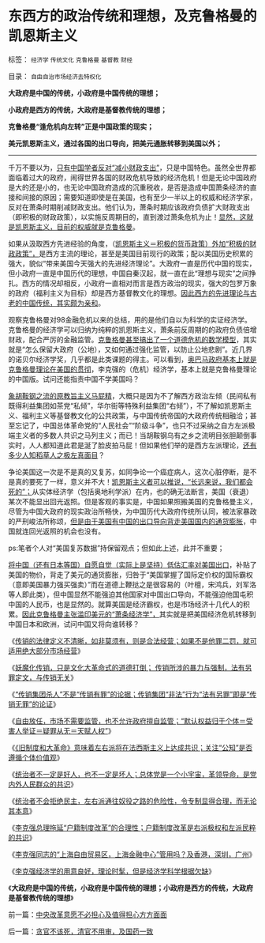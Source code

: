 # 东西方的政治传统和理想，及克鲁格曼的凯恩斯主义

标签： `经济学` `传统文化` `克鲁格曼` `基督教` `财经` 

目录： `自由自治市场经济去特权化`

**大政府是中国的传统，小政府是中国传统的理想；**

**小政府是西方的传统，大政府是基督教传统的理想；**

**克鲁格曼“逢危机向左转”正是中国政策的现实；**

**美元凯恩斯主义，通过各国的出口导向，把美元通胀转移到美国以外；**

****

千万不要以为，[只有中国学者反对“减小财政支出”](../../../2013/3/4/对国五条的民粹反扑，是对政策意志的考验.md)，只是中国特色。虽然全世界都面临着过大的政府，闹得世界各国的财政危机导致的经济危机！但是无论中国政府是大的还是小的，也无论中国政府造成的沉重税收，是否是造成中国萧条经济的直接和间接的原因；需要知道即使是在美国，也有至少一半以上的权威和经济学家，反对在萧条时期削减财政支出。他们认为，萧条时期应该政府负债扩大财政支出（即积极的财政政策），以实施反周期目的，直到渡过萧条危机为止！[显然，这就是凯恩斯主义，目前的权威就是克鲁格曼](../../../2013/2/8/影子银行！虚心学习西方左派的理论创新，青出于蓝！.md)。

如果从汲取西方先进经验的角度，（[凯恩斯主义＝积极的货币政策）外加“积极的财政政策”，](../../../2013/4/15/朝野民粹倒行逆施的共识，火上浇油的灾难.md)是西方主流的理论，甚至是美国目前现行的政策；配以美国历史积累的强大，貌似“带来美国今天强大的先进经济理论”。大政府一直是历代中国的现实，但小政府一直是中国历代的理想，中国自秦汉起，就一直在此“理想与现实”之间挣扎。西方的情况却相反，小政府一直相对而言是西方政治的现实，强大的包罗万象的政府（福利主义为目标）却是西方基督教文化的理想。[因此西方的先进理论与古老的中国传统，其实颇为亲和](../../../2010/6/29/克鲁格曼和心脏病的中国式疗法.md)。

观察克鲁格曼对98金融危机以来的总结，用的是他们自以为科学的实证经济学。克鲁格曼的经济学可以归纳为纯粹的凯恩斯主义，萧条前反周期的的政府负债倍增财政，配合严厉的金融监管。[克鲁格曼甚至搞出了一个道德危机的数学模型](../../../2011/12/8/中世纪道德经济学的通往奴役之路.md)，其实就是“怎么保留大政府（公地），又如何通过强化监管，以防止公地悲剧”。近几界的诺贝尔经济学奖，几乎都是此类课题的得主。可以看到，[奥巴马政府基本上就是克鲁格曼理论在美国的贯彻](../../../2010/7/14/美国赤字和医保的共和民主两党，和克鲁格曼.md)，李克强的（危机）经济学，基本上就是克鲁格曼理论的中国版。试问还能指责中国不学美国吗？

[象胡鞍钢之流的原教旨主义马屁精](../../../2013/7/20/统治者不会拒绝民主，但通往奴役之路的可能性极大.md)，大概只是因为不了解西方政治左倾（民间私有既得利益集团如茶党“私倾”，华尔街等特殊利益集团“右倾”），不了解如凯恩斯主义、福利主义等基督教文化的公共政策，与中国传统帝国的大政府传统相融洽；甚至忘记了，中国总体革命党的“人民社会”“阶级斗争”，也只不过采纳之自方左派极端主义者的多数人共识之马列主义；而已！当胡鞍钢乌有之乡之流明目张胆颠倒事实时，人人都知道此君是涎了脸皮拍马屁！但如果他们举的是西方左派理论，[还有多少人知稻草人之极左真面目](../../../2013/5/4/美国芝加哥学派的“稻草人反水，背后插一刀”.md)？

争论美国这一次是不是真的又复苏，如同争论一个癌症病人，这次心脏停断，是不是真的要死了一样，意义并不大！[凯恩斯主义者可以推说，“长远来说，我们都会死的”；](../../../2012/1/7/“选择命运盒子的技术”和“打破命运盒子的科学”.md)从实体经济学（包括奥地利学派）在内，也的确无法断言，美国（衰退）某次不能显出回光返照。但是客观的事实是，中国如果照搬美国的克鲁格曼主义，尽管为中国大政府的现实政治所畅快，为中国历代大政府传统所认同，被法家暴政的严刑峻法所称颂，[但是由于美国有中国的出口导向背走美国国内的通货膨胀](../../../2007/11/26/中国以超出历史所有战争损失的代价背走了世界通胀.md)，中国就连回光返照的机会也没有。

ps:笔者个人对“美国复苏数据”持保留观点；但如此上述，此并不重要；

[将中国（还有日本等国）自愿自觉（实际上是坚持）低估汇率对美国出口](../../../2009/5/14/诺奖资本学家克鲁格曼先生尴尬中国周.md)，补贴了美国的物价，背走了美元的通货膨胀，归咎于“美国掌握了国际定价权的国际霸权（意即美国暴力强买强卖）”而在道德上鞭挞之是很容易的（叶檀，宋鸿兵，刘军洛等人即此类），但中国显然不能强迫其他国家对中国出口导向，不能强迫他国屯积中国的人民币，也是显然的。就算美国是经济霸权，也是市场经济十几代人的积累。[因此克鲁格曼主张滥印美元的“萧条经济学”，](../../../2010/7/16/克鲁格曼示范大师级诡辩.md)其实就是把美国经济危机转移到中国日本和欧洲，试问中国又将向谁转移？

《[传销的法律定义不清晰，如非莫须有，则是合法经营；如果不是他罪二罚，就可适用绝大部分市场经营](../../../2013/7/18/传销之罪莫须有，或他罪二罚，或指合法商业.md)》

《[妖魔化传销，只是文化大革命式的道德打倒；
传销所涉的暴力与强制，法有另罪定文，与传销无关](../../../2013/7/18/民主即“私相授受的权力神圣不可侵犯”.md)》

《[“传销集团杀人”不是“传销有罪”的论据；传销集团“非法”行为“法有另罪”即是“传销无罪”的论证](../../../2013/7/18/东莞传销杀人的罪与罚及传销内幕.md)》

《[自由放任，市场不需要监管，也不允许政府擅自监管；“默认权益归于个体＝受害人举证＝疑罪从无＝天赋人权”](../../../2013/7/19/自由放任和政府监管的各自前提，兼谈薛兆丰与叶檀的共识.md)》

《[《旧制度和大革命》意味着左右派将在法西斯主义上达成共识；关注“公知”是否遵循个体价值观](../../../2013/7/19/《旧制度和大革命》,左右派在法西斯主义上的共识.md)》

《[统治者不一定是好人，也不一定是坏人；总体党是一个小宇宙，革领导命，是党内外人民群众的共识](../../../2013/7/19/咱国公知“五四革命思想”的不完全进化.md)》

《[统治者不会拒绝民主，左右派通往奴役之路的危险性，令专制显得合理，而无论其本意](../../../2013/7/20/统治者不会拒绝民主，但通往奴役之路的可能性极大.md)》

《[李克强总理拖延“户籍制度改革”的合理性；户籍制度改革是右派极权和左派民粹的共识](../../../2013/7/20/“拖延户籍制度改革”的合理性，“户籍制度改革”岂止无红利！.md)》

《[李克强同志的“上海自由贸易区，上海金融中心”管用吗？及香港，深圳，广州](../../../2013/7/21/上海自由贸易区未必如愿，香港上海深圳的百年兴衰规律；.md)》

《[李克强经济学的用意良好，理论时髦，但是经济学科学根据欠缺](../../../2013/7/21/中央改革意愿不必担心及值得担心方方面面.md)》

《**大政府是中国的传统，小政府是中国传统的理想；小政府是西方的传统，大政府是基督教传统的理想**》



前一篇：[中央改革意愿不必担心及值得担心方方面面](../../../2013/7/21/中央改革意愿不必担心及值得担心方方面面.md)

后一篇：[贪官不该死，清官不用审，及国药一致](../../../2013/7/22/贪官不该死，清官不用审，及国药一致.md)
